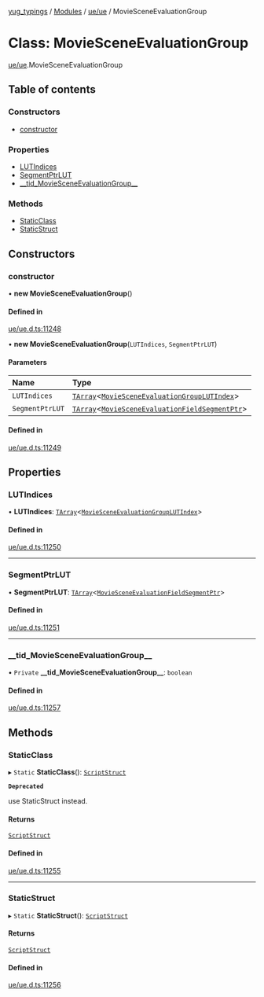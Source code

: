 [yug_typings](../README.md) / [Modules](../modules.md) / [ue/ue](../modules/ue_ue.md) / MovieSceneEvaluationGroup

# Class: MovieSceneEvaluationGroup

[ue/ue](../modules/ue_ue.md).MovieSceneEvaluationGroup

## Table of contents

### Constructors

- [constructor](ue_ue.MovieSceneEvaluationGroup.md#constructor)

### Properties

- [LUTIndices](ue_ue.MovieSceneEvaluationGroup.md#lutindices)
- [SegmentPtrLUT](ue_ue.MovieSceneEvaluationGroup.md#segmentptrlut)
- [\_\_tid\_MovieSceneEvaluationGroup\_\_](ue_ue.MovieSceneEvaluationGroup.md#__tid_moviesceneevaluationgroup__)

### Methods

- [StaticClass](ue_ue.MovieSceneEvaluationGroup.md#staticclass)
- [StaticStruct](ue_ue.MovieSceneEvaluationGroup.md#staticstruct)

## Constructors

### constructor

• **new MovieSceneEvaluationGroup**()

#### Defined in

[ue/ue.d.ts:11248](https://github.com/YugMetaverse/yug_typings/blob/25cad34/ue/ue.d.ts#L11248)

• **new MovieSceneEvaluationGroup**(`LUTIndices`, `SegmentPtrLUT`)

#### Parameters

| Name | Type |
| :------ | :------ |
| `LUTIndices` | [`TArray`](../interfaces/ue_puerts.TArray.md)<[`MovieSceneEvaluationGroupLUTIndex`](ue_ue.MovieSceneEvaluationGroupLUTIndex.md)\> |
| `SegmentPtrLUT` | [`TArray`](../interfaces/ue_puerts.TArray.md)<[`MovieSceneEvaluationFieldSegmentPtr`](ue_ue.MovieSceneEvaluationFieldSegmentPtr.md)\> |

#### Defined in

[ue/ue.d.ts:11249](https://github.com/YugMetaverse/yug_typings/blob/25cad34/ue/ue.d.ts#L11249)

## Properties

### LUTIndices

• **LUTIndices**: [`TArray`](../interfaces/ue_puerts.TArray.md)<[`MovieSceneEvaluationGroupLUTIndex`](ue_ue.MovieSceneEvaluationGroupLUTIndex.md)\>

#### Defined in

[ue/ue.d.ts:11250](https://github.com/YugMetaverse/yug_typings/blob/25cad34/ue/ue.d.ts#L11250)

___

### SegmentPtrLUT

• **SegmentPtrLUT**: [`TArray`](../interfaces/ue_puerts.TArray.md)<[`MovieSceneEvaluationFieldSegmentPtr`](ue_ue.MovieSceneEvaluationFieldSegmentPtr.md)\>

#### Defined in

[ue/ue.d.ts:11251](https://github.com/YugMetaverse/yug_typings/blob/25cad34/ue/ue.d.ts#L11251)

___

### \_\_tid\_MovieSceneEvaluationGroup\_\_

• `Private` **\_\_tid\_MovieSceneEvaluationGroup\_\_**: `boolean`

#### Defined in

[ue/ue.d.ts:11257](https://github.com/YugMetaverse/yug_typings/blob/25cad34/ue/ue.d.ts#L11257)

## Methods

### StaticClass

▸ `Static` **StaticClass**(): [`ScriptStruct`](ue_ue.ScriptStruct.md)

**`Deprecated`**

use StaticStruct instead.

#### Returns

[`ScriptStruct`](ue_ue.ScriptStruct.md)

#### Defined in

[ue/ue.d.ts:11255](https://github.com/YugMetaverse/yug_typings/blob/25cad34/ue/ue.d.ts#L11255)

___

### StaticStruct

▸ `Static` **StaticStruct**(): [`ScriptStruct`](ue_ue.ScriptStruct.md)

#### Returns

[`ScriptStruct`](ue_ue.ScriptStruct.md)

#### Defined in

[ue/ue.d.ts:11256](https://github.com/YugMetaverse/yug_typings/blob/25cad34/ue/ue.d.ts#L11256)

